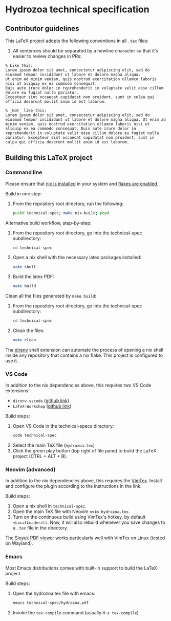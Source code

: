 # Hydrozoa technical specification

## Contributor guidelines

This LaTeX project adopts the following conventions in all `.tex` files:

1. All sentences should be separated by a newline character so that it's easier to review changes in PRs:
```
% Like this:
Lorem ipsum dolor sit amet, consectetur adipiscing elit, sed do eiusmod tempor incididunt ut labore et dolore magna aliqua.
Ut enim ad minim veniam, quis nostrud exercitation ullamco laboris nisi ut aliquip ex ea commodo consequat.
Duis aute irure dolor in reprehenderit in voluptate velit esse cillum dolore eu fugiat nulla pariatur.
Excepteur sint occaecat cupidatat non proident, sunt in culpa qui officia deserunt mollit anim id est laborum.

% _Not_ like this:
Lorem ipsum dolor sit amet, consectetur adipiscing elit, sed do eiusmod tempor incididunt ut labore et dolore magna aliqua. Ut enim ad minim veniam, quis nostrud exercitation ullamco laboris nisi ut aliquip ex ea commodo consequat. Duis aute irure dolor in reprehenderit in voluptate velit esse cillum dolore eu fugiat nulla pariatur. Excepteur sint occaecat cupidatat non proident, sunt in culpa qui officia deserunt mollit anim id est laborum.
```

## Building this LaTeX project

### Command line

Please ensure that [nix is installed](https://nixos.org/download/#download-nix) in your system and [flakes are enabled](https://nixos.wiki/wiki/Flakes).

Build in one step:

1. From the repository root directory, run the following:
    ```bash
    pushd technical-spec; make nix-build; popd
    ```

Alternative build workflow, step-by-step:

1. From the repository root directory, go into the technical-spec subdirectory:
    ```bash
    cd technical-spec
    ```
2. Open a nix shell with the necessary latex packages installed:
    ```bash
    make shell
    ```
3. Build the latex PDF:
    ```bash
    make build
    ```

Clean all the files generated by `make build`:

1. From the repository root directory, go into the technical-spec subdirectory:
    ```bash
    cd technical-spec
    ```

2. Clean the files:
    ```bash
    make clean
    ```

The [direnv](https://direnv.net/) shell extension can automate the process of opening a nix shell inside any repository that contains a nix flake. This project is configured to use it.

### VS Code

In addition to the nix dependencies above, this requires two VS Code extensions:

- `direnv-vscode` ([github link](https://github.com/direnv/direnv-vscode))
- `LaTeX-Workshop` ([github link](https://github.com/James-Yu/LaTeX-Workshop))

Build steps:

1. Open VS Code in the technical-specs directory:
    ```bash
    code technical-spec
    ```
2. Select the main TeX file (`hydrozoa.tex`)
3. Click the green play button (top right of file pane) to build the LaTeX project (CTRL + ALT + B).

### Neovim (advanced)

In addition to the nix dependencies above, this requires the [VimTex](https://github.com/lervag/vimtex). Install and configure the plugin according to the instructions in the link.

Build steps:

1. Open a nix shell in `technical-spec`.
2. Open the main TeX file with Neovim `nvim hydrozoa.tex`.
3. Turn on the continuous build using VimTex's hotkey, by default `<LocalLeader>ll`. Now, it will also rebuild whenever you save changes to a `.tex` file in the directory.

The [Sioyek PDF viewer](https://sioyek.info/) works particularly well with VimTex on Linux (tested on Wayland).

### Emacs

Most Emacs distributions comes with built-in support to build the LaTeX project.

Build steps:

1. Open the hydrozoa.tex file with emacs:
    ```bash
    emacs technical-spec/hydrozoa.pdf
    ```
2. Invoke the `tex-compile` command (usually `M-x tex-compile`)
